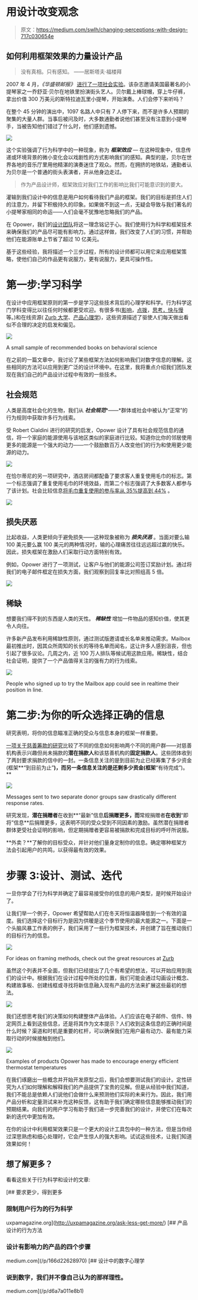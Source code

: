 # 用设计改变观念

> 原文：<https://medium.com/swlh/changing-perceptions-with-design-717c030654e>

## 如何利用框架效果的力量设计产品

> 没有真相。只有感知。
> ——居斯塔夫·福楼拜

2007 年 4 月，*《华盛顿邮报》* [进行了一项社会实验](http://www.washingtonpost.com/lifestyle/magazine/pearls-before-breakfast-can-one-of-the-nations-great-musicians-cut-through-the-fog-of-a-dc-rush-hour-lets-find-out/2014/09/23/8a6d46da-4331-11e4-b47c-f5889e061e5f_story.html)。该杂志邀请美国最著名的小提琴家之一乔舒亚·贝尔在地铁里扮演街头艺人。贝尔戴上棒球帽，穿上牛仔裤，拿出价值 300 万美元的斯特拉迪瓦里小提琴，开始演奏。人们会停下来听吗？

在整个 45 分钟的演出中，1097 名路人中只有 7 人停下来，而不是许多人预期的聚集的大量人群。当事后被问及时，大多数通勤者说他们甚至没有注意到小提琴手，当被告知他们错过了什么时，他们感到遗憾。

![](img/ad391d6478dc16a50c19c97084ed314b.png)

这个实验强调了行为科学中的一种现象，称为 ***框架效应*** *—* 在这种现象中，信息传递或环境背景的微小变化会以戏剧性的方式影响我们的感知。典型的是，贝尔在世界各地的音乐厅里用他精湛的演奏迷住了观众。然而，在拥挤的地铁站，通勤者认为贝尔是一个普通的街头表演者，并从他身边走过。

> 作为产品设计师，框架效应对我们工作的影响比我们可能意识到的要大。

灌输到我们设计中的信息是用户如何看待我们产品的框架。我们的目标是抓住人们的注意力，并留下积极持久的印象。如果做不到这一点，无疑会导致与我们著名的小提琴家相同的命运——人们会毫不犹豫地忽略我们的产品。

在 Opower，我们的[设计团队](http://ux.opower.com)将这一理念铭记于心。我们使用行为科学和框架技术来确保我们的产品尽可能有影响力。通过这样做，我们改变了人们的习惯，并帮助他们在能源账单上节省了超过 10 亿美元。

基于这些经验，我将描述一个三步过程，所有的设计师都可以用它来应用框架策略，使他们自己的作品更有说服力，更有说服力，更具可操作性。

# 第一步:学习科学

在设计中应用框架原则的第一步是学习这些技术背后的心理学和科学。行为科学这门学科变得比以往任何时候都更受欢迎。有很多书([影响](http://www.amazon.com/Influence-Psychology-Persuasion-Revised-Edition/dp/006124189X/)，[点拨](http://www.amazon.com/Nudge-Improving-Decisions-Health-Happiness/dp/014311526X/)，[思考，快与慢](http://www.amazon.com/Thinking-Fast-Slow-Daniel-Kahneman/dp/0374533555/)等。)和在线资源( [Zurb 大学](http://zurb.com/triggers/directory)、[产品心理学](http://www.productpsychology.com/category/user-behavior/))，这些资源描述了驱使人们每天做出看似不合理的决定的启发和偏见。

![](img/31859675420a7b65a41a009b69015863.png)

A small sample of recommended books on behavioral science

在之前的一篇文章中，我讨论了某些框架方法如何影响我们对数字信息的理解。这些相同的方法可以应用到更广泛的设计环境中。在这里，我将重点介绍我们团队发现在我们自己的产品设计过程中有效的一些技术。

## 社会规范

人类是高度社会化的生物，我们从 ***社会规范****——*群体或社会中被认为“正常”的行为规则中获取许多行为线索。

受 Robert Cialdini 进行的研究的启发，Opower 设计了具有社会规范信息的通信，将一个家庭的能源使用与该地区类似的家庭进行比较。知道你比你的邻居使用更多的能源是一个强大的动力——一个鼓励数百万人改变他们的行为和使用更少能源的动力。

![](img/b9d54f1f04de1db8757d240a46e81e73.png)

在恰尔蒂尼的另一项研究中，酒店房间都配备了要求客人重复使用毛巾的标志。第一个标志强调了重复使用毛巾的环境效益，而第二个标志强调了大多数客人都参与了该计划。社会比较信息[将毛巾重复使用的参与率从 35%提高到 44%](http://www.jstor.org/stable/10.1086/586910) 。

![](img/235c0ffbdfd65d939b2b70637fff9b2f.png)

## 损失厌恶

比起收益，人类更倾向于避免损失——这种现象被称为 ***损失厌恶*** 。当面对要么输 100 美元要么赢 100 美元的两种情况时，输的心理痛苦往往远远超过赢的快乐。因此，损失框架在激励人们采取行动方面特别有效。

例如，Opower 进行了一项测试，让客户与他们的能源公司签订奖励计划。通过将我们的电子邮件框定在损失方面，我们观察到回复率比对照组高 5 倍。

![](img/bd9f5a379ebead67a2ffe0685bf1504a.png)

## 稀缺

想要我们得不到的东西是人类的天性。 ***稀缺性*** 增加一件物品的感知价值，使其更令人向往。

许多新产品发布利用稀缺性原则，通过测试版邀请或长名单来推动需求。Mailbox 最初推出时，因其众所周知的长长的等待名单而闻名，这让许多人感到沮丧，但也引起了很多议论。几周之内，近 100 万人排队等候试用这款应用。稀缺性，结合社会证明，提供了一个产品值得关注的强有力的行为线索。

![](img/20ac7c75b724c6f4127c6a8941d08759.png)

People who signed up to try the Mailbox app could see in realtime their position in line.

# 第二步:为你的听众选择正确的信息

研究表明，将你的信息瞄准正确的受众与信息本身的框架一样重要。

[一项关于慈善筹款的研究](http://faculty.chicagobooth.edu/ayelet.fishbach/research/KF_JPSP08.pdf)比较了不同的信息如何影响两个不同的用户群——对慈善机构表示兴趣但尚未捐款的**潜在捐款人**和该慈善机构的**固定捐款人**。这些团体收到了两封要求捐款的信中的一封。一条信息关注的是到目前为止已经筹集了多少资金(框架**“到目前为止”**)，而另一条信息关注的是还剩多少资金(框架**“有待完成”)。**

![](img/947424c7142ec39f86ecaaf75245a551.png)

Messages sent to two separate donor groups saw drastically different response rates.

研究发现，**潜在捐赠者**在收到**“最新”信息**后捐赠更多，而**常规捐赠者**在收到**“即将”信息**后捐赠更多，这表明不同的受众受到不同因素的激励。虽然潜在捐赠者群体更受社会证明的影响，但定期捐赠者更容易被捐款和完成目标的呼吁所说服。

**外卖？**了解你的目标受众，并针对他们量身定制你的信息。确定哪种框架方法会引起用户的共鸣，以获得最有效的效果。

# 步骤 3:设计、测试、迭代

一旦你学会了行为科学并确定了最容易接受你的信息的用户类型，是时候开始设计了。

让我们举一个例子，Opower 希望帮助人们在冬天将恒温器降低到一个有效的温度。我们选择这个目标行为是因为供暖是这个季节使用的最大能源之一。下面是一个头脑风暴工作表的例子，我们采用了一些行为框架技术，并创建了旨在推动我们的目标行为的信息。

![](img/f6c950e13427d8da56112a12e726d79b.png)

For ideas on framing methods, check out the great resources at [Zurb](http://zurb.com/triggers/directory)

虽然这个列表并不全面，但我们已经提出了几个有希望的想法，可以开始应用到我们的设计中。根据我们在设计过程中所处的位置，我们可能会通过勾画设计概念、构建故事板、创建线框或寻找将新信息融入现有产品的方法来扩展这些最初的想法。

![](img/b64bc8beb806d803c0841573ba24469c.png)

我们还想思考我们的决策如何构建整体产品体验。人们应该在电子邮件、信件、特定网页上看到这些信息，还是将其作为文本提示？人们收到这条信息的正确时间是什么时候？渠道和时机是重要的杠杆，可以确保我们在用户最有动力、最有能力采取行动的时候接触到他们。

![](img/c3bd68bc17ef04fb537ba738ed4ca4f0.png)

Examples of products Opower has made to encourage energy efficient thermostat temperatures

在我们琢磨出一些概念并开始开发原型之后，我们会想要测试我们的设计。定性研究为人们如何理解和解释我们的产品提供了宝贵的见解。但是从经验中我们知道，我们不能总是依赖人们说他们会做什么来预测他们实际的未来行为。因此，我们用产品分析和定量测试来补充这种反馈，这有助于我们确定哪些信息能够推动我们的预期结果。向我们的用户学习有助于我们进一步完善我们的设计，并使它们在每次新的迭代中更加有效。

在你的设计中利用框架效果只是一个更大的设计工具包中的一种方法，但是当你经过深思熟虑和细心处理时，它会产生惊人的强大影响。试试这些技术，让我们知道效果如何！

## 想了解更多？

看看这些关于行为科学和设计的文章:

[](http://uxpamagazine.org/ask-less-get-more/) [## 要求更少，得到更多

### 限制用户行为的行为科学

uxpamagazine.org](http://uxpamagazine.org/ask-less-get-more/) [](/p/166d22628970) [## 产品设计的行为方法

### 设计有影响力的产品的四个步骤

medium.com](/p/166d22628970) [](/p/d6a7a011e8b1) [## 设计中的数字心理学

### 说到数字，我们并不像自己认为的那样理性。

medium.com](/p/d6a7a011e8b1)